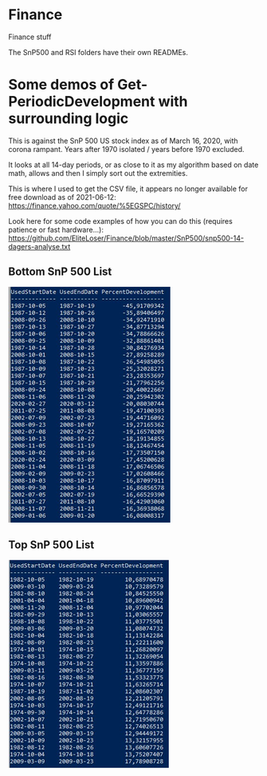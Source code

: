 # Finance
Finance stuff

The SnP500 and RSI folders have their own READMEs.

# Some demos of Get-PeriodicDevelopment with surrounding logic

This is against the SnP 500 US stock index as of March 16, 2020, with corona rampant. Years after 1970 isolated / years before 1970 excluded.

It looks at all 14-day periods, or as close to it as my algorithm based on date math, allows and then I simply sort out the extremities.

This is where I used to get the CSV file, it appears no longer available for free download as of 2021-06-12: https://finance.yahoo.com/quote/%5EGSPC/history/

Look here for some code examples of how you can do this (requires patience or fast hardware...): https://github.com/EliteLoser/Finance/blob/master/SnP500/snp500-14-dagers-analyse.txt

## Bottom SnP 500 List
![pic](/snp500-14-day-after-1970-bottom.jpg)

## Top SnP 500 List

![pic](/snp500-14-day-after-1970-top.jpg)
